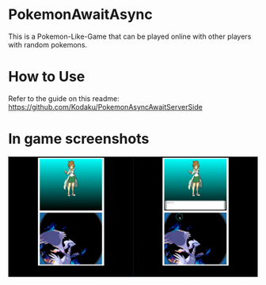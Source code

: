 # PokemonAwaitAsync
This is a Pokemon-Like-Game that can be played online with other players with random pokemons.

# How to Use
Refer to the guide on this readme: https://github.com/Kodaku/PokemonAsyncAwaitServerSide

# In game screenshots

![alt text](https://github.com/Kodaku/PokemonAwaitAsync/blob/master/Images/1.Hello.PNG)
